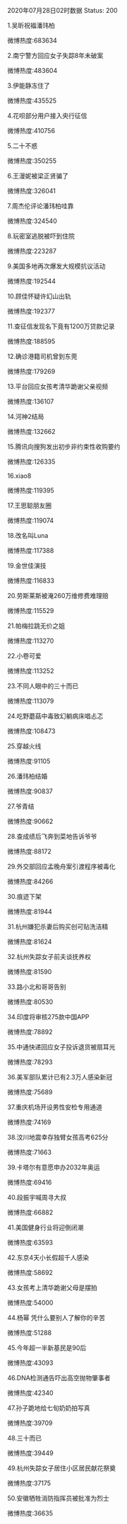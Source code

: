2020年07月28日02时数据
Status: 200

1.吴昕祝福潘玮柏

微博热度:683634

2.南宁警方回应女子失踪8年未破案

微博热度:483604

3.伊能静冻住了

微博热度:435525

4.花呗部分用户接入央行征信

微博热度:410756

5.二十不惑

微博热度:350255

6.王漫妮被梁正贤骗了

微博热度:326041

7.周杰伦评论潘玮柏哇靠

微博热度:324540

8.玩密室逃脱被吓到住院

微博热度:223287

9.美国多地再次爆发大规模抗议活动

微博热度:192544

10.顾佳怀疑许幻山出轨

微博热度:192377

11.查征信发现名下竟有1200万贷款记录

微博热度:188595

12.确诊港籍司机曾到东莞

微博热度:179269

13.平台回应女孩考清华跪谢父亲视频

微博热度:136107

14.河神2结局

微博热度:132662

15.腾讯向搜狗发出初步非约束性收购要约

微博热度:126335

16.xiao8

微博热度:119395

17.王思聪朋友圈

微博热度:119074

18.改名叫Luna

微博热度:117388

19.金世佳演技

微博热度:116833

20.劳斯莱斯被淹260万维修费难理赔

微博热度:115529

21.帕梅拉跳无价之姐

微博热度:113270

22.小卷可爱

微博热度:113252

23.不同人眼中的三十而已

微博热度:113079

24.吃野蘑菇中毒致幻躺病床唱忐忑

微博热度:108473

25.穿越火线

微博热度:91105

26.潘玮柏结婚

微博热度:90837

27.爷青结

微博热度:90662

28.查成绩后飞奔到菜地告诉爷爷

微博热度:88172

29.外交部回应孟晚舟案引渡程序被毒化

微博热度:84266

30.痕迹下架

微博热度:81944

31.杭州嫌犯杀妻后购买创可贴洗洁精

微博热度:81624

32.杭州失踪女子前夫谈抚养权

微博热度:81590

33.路小北和哥哥告别

微博热度:80530

34.印度将审核275款中国APP

微博热度:78892

35.中通快递回应女子投诉退货被扇耳光

微博热度:78293

36.美军部队累计已有2.3万人感染新冠

微博热度:75689

37.重庆机场开设男性安检专用通道

微博热度:74169

38.汶川地震幸存独臂女孩高考625分

微博热度:71663

39.卡塔尔有意愿申办2032年奥运

微博热度:69416

40.段振宇喊周寻大叔

微博热度:66882

41.美国健身行业将迎倒闭潮

微博热度:63593

42.东京4天小长假超千人感染

微博热度:58692

43.女孩考上清华跪谢父母是摆拍

微博热度:54000

44.杨幂 凭什么要别人了解你的辛苦

微博热度:51288

45.今年超一半新基民是90后

微博热度:43093

46.DNA检测通告吓出高空抛物肇事者

微博热度:42340

47.孙子跪地给七旬奶奶拍写真

微博热度:39709

48.三十而已

微博热度:39449

49.杭州失踪女子居住小区居民献花祭奠

微博热度:37175

50.安徽牺牲消防指挥员被批准为烈士

微博热度:36635

